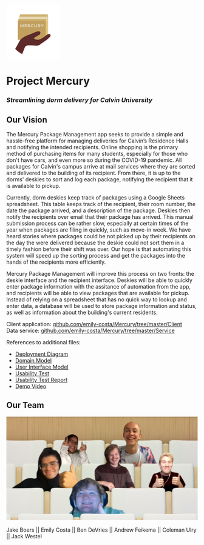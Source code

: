 ![Mercury logo](https://github.com/emily-costa/Mercury/blob/master/Project/assets/logo.png)

# Project Mercury

### *Streamlining dorm delivery for Calvin University*

## Our Vision

The Mercury Package Management app seeks to provide a simple and hassle-free platform for managing deliveries for Calvin’s Residence Halls and notifying the intended recipients. Online shopping is the primary method of purchasing items for many students, especially for those who don't have cars, and even more so during the COVID-19 pandemic. All packages for Calvin's campus arrive at mail services where they are sorted and delivered to the building of its recipient. From there, it is up to the dorms' deskies to sort and log each package, notifying the recipient that it is available to pickup.

Currently, dorm deskies keep track of packages using a Google Sheets spreadsheet. This table keeps track of the recipient, their room number, the date the package arrived, and a description of the package. Deskies then notify the recipients over email that their package has arrived. This manual submission process can be rather slow, especially at certain times of the year when packages are filing in quickly, such as move-in week. We have heard stories where packages could be not picked up by their recipients on the day the were delivered because the deskie could not sort them in a timely fashion before their shift was over. Our hope is that automating this system will speed up the sorting process and get the packages into the hands of the recipients more efficiently. 

Mercury Package Management will improve this process on two fronts: the deskie interface and the recipient interface. Deskies will be able to quickly enter package information with the assitance of automation from the app, and recipients will be able to view packages that are available for pickup. Instead of relying on a spreadsheet that has no quick way to lookup and enter data, a database will be used to store package information and status, as well as information about the building's current residents.  

Client application: [github.com/emily-costa/Mercury/tree/master/Client](https://github.com/emily-costa/Mercury/tree/master/Client)  
Data service: [github.com/emily-costa/Mercury/tree/master/Service](https://github.com/emily-costa/Mercury/tree/master/Service)

References to additional files:
- [Deployment Diagram](https://github.com/emily-costa/Mercury/blob/master/Project/DeploymentDiagram.md)
- [Domain Model](https://github.com/emily-costa/Mercury/blob/master/Project/assets/DomainModel.png)
- [User Interface Model](https://github.com/emily-costa/Mercury/blob/master/Project/assets/UIModel.png)
- [Usability Test](https://github.com/emily-costa/Mercury/blob/master/Project/UsabilityTest.md)
- [Usability Test Report](https://github.com/emily-costa/Mercury/blob/master/Project/UsabilityReport.md)
- [Demo Video](https://www.youtube.com/watch?v=0Eu9VR7sskQ&feature=youtu.be) 

## Our Team

![Team Photo](https://github.com/emily-costa/Mercury/blob/master/Project/assets/GroupATeamPhoto.jpg)

Jake Boers || Emily Costa || Ben DeVries || Andrew Feikema || Coleman Ulry || Jack Westel  
